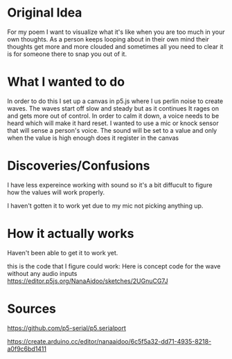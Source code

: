 # Original Idea
For my poem I want to visualize what it's like when you are too much in your own thoughts. As a person keeps looping about in their own mind
their thoughts get more and more clouded and sometimes all you need to clear it is for someone there to snap you out of it.

# What I wanted to do

In order to do this I set up a canvas in p5.js where I us perlin noise to create waves. The waves start off slow and steady but as it continues
It rages on and gets more out of control. 
In order to calm it down, a voice needs to be heard which will make it hard reset.
I wanted to use a mic or knock sensor that will sense a person's voice.
The sound will be set to a value and only when the value is high enough does it register in the canvas



# Discoveries/Confusions
I have less expereince working with sound so it's a bit diffucult to figure how the values will work properly.

I haven't gotten it to work yet due to my mic not picking anything up.

# How it actually works
Haven't been able to get it to work yet.

this is the code that I figure could work:
Here is concept code for the wave without any audio inputs
https://editor.p5js.org/NanaAidoo/sketches/2UGnuCG7J
 

# Sources
https://github.com/p5-serial/p5.serialport

https://create.arduino.cc/editor/nanaaidoo/6c5f5a32-dd71-4935-8218-a0f9c6bd1411
